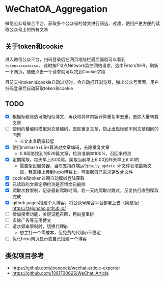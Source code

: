 # WeChatOA_Aggregation
微信公众号聚合平台，获取多个公众号的博文进行筛选、过滤，使用户更方便的读取公众号上的所有文章

## 关于token和cookie
进入微信公众平台，扫码登录后在网页地址栏最后面就可以看到`token=xxxxxxxxx`，
此时按F12点Network监控网络请求，选中Fetch/XHR，刷新一下网页，随便点击一个请求就可以找到Cookie字段

目前支持token或cookie自动过期时，会自动打开浏览器，弹出公众号页面，用户扫码登录后自动获取token和cookie

## TODO
- [x] 根据标题筛选可能相似博文，再获取具体内容计算重复率去重，去除大量转载文章
- [ ] 使用向量编码模型对文章编码，去除重复文章，防止出现标题不同文章相同的问题
  - 长文本准确率较低
- [x] 使用minhash+LSH算法对文章编码，去除重复文章
  - 0.9阈值找到的529篇文章，检测准确率100%，召回率待测
- [x] 定期爬取，每天早上8:00爬。爬取当前早上6:00到昨天早上6:00的
  - 需要架设服务器，当前支持终端运行`daily_update.sh`文件获取最新文章，我直接上传到hexo博客上，可根据自己需求更改sh文件
- [x] cookie和token过期自动模拟登陆获取
- [x] 已读取的文章定期检测是否博文已删除
- [x] 爬取次数限制，记录最新爬取时间，若一天内爬取过跳过，反复执行直到爬取完成
- [x] github pages搭建个人博客，将公众号聚合平台部署上去（简易版）：https://zejuncao.github.io/
- [ ] 增加搜索功能，关键词粗召回，再向量重排
- [ ] 去除广告等无用博文
- [ ] 请求频率限制时，切换代理ip
  - 想主打一个零成本，但免费的代理ip不稳定
- [ ] 优化hexo网页显示或自己搭建一个博客

## 类似项目参考
- https://github.com/jooooock/wechat-article-exporter
- https://github.com/1061700625/WeChat_Article